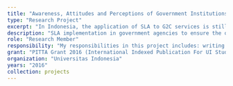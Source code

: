 ```yaml
---
title: "Awareness, Attitudes and Perceptions of Government Institutions on the Adoption of Service Level Agreement (SLA) on Government to Citizen (G2C) E-Government Services"
type: "Research Project"
excerpt: "In Indonesia, the application of SLA to G2C services is still very limited, this research tries to analyze awareness and attitude toward the implementation of SLA in G2C e-government service."
description: "SLA implementation in government agencies to ensure the quality of service is still in a very early stage. This study attempts to explore the following issues regarding with SLA in government agencies: 1) the awareness and attitude of government towards the implementation of SLA in G2C e-government services. 2) factors influence the adoption of SLAs in public services in Indonesia."
role: "Research Member"
responsibility: "My responsibilities in this project includes: writing research proposal and reporting"
grant: "PITTA Grant 2016 (International Indexed Publication For UI Student's Final Project Grant)"
organization: "Universitas Indonesia"
years: "2016"
collection: projects
--- 
```


